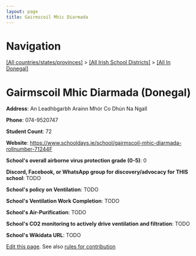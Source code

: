 ```yaml
---
layout: page
title: Gairmscoil Mhic Diarmada
---
```

# Navigation

[[All countries/states/provinces]](../../..) > [[All Irish School Districts]](../..) > [[All In Donegal]](..)

# Gairmscoil Mhic Diarmada (Donegal)

**Address**: An Leadhbgarbh Arainn Mhór Co Dhún Na Ngall

**Phone**: 074-9520747

**Student Count**: 72

**Website**: <https://www.schooldays.ie/school/gairmscoil-mhic-diarmada-rollnumber-71244F>

**School's overall airborne virus protection grade (0-5)**: 0

**Discord, Facebook, or WhatsApp group for discovery/advocacy for THIS school**: TODO

**School's policy on Ventilation**: TODO

**School's Ventilation Work Completion**: TODO

**School's Air-Purification**: TODO

**School's CO2 monitoring to actively drive ventilation and filtration**: TODO

**School's Wikidata URL**: TODO


[Edit this page](https://github.com/ventilate-schools/Ireland/edit/main/./Donegal/Gairmscoil_Mhic_Diarmada.md). See also [rules for contribution](../../../contribution-rules/)